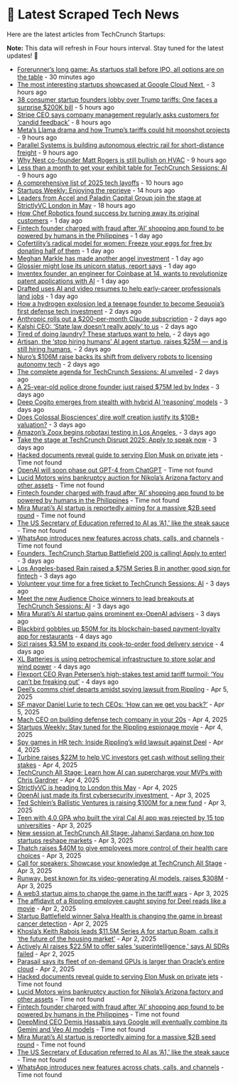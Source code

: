 
# 📰 Latest Scraped Tech News

Here are the latest articles from TechCrunch Startups:

**Note:** This data will refresh in Four hours interval. Stay tuned for the latest updates! 🔄
- [Forerunner’s long game: As startups stall before IPO, all options are on the table](https://techcrunch.com/2025/04/11/forerunners-long-game-as-startups-stall-before-ipo-all-options-are-on-the-table/) - 30 minutes ago
- [The most interesting startups showcased at Google Cloud Next ](https://techcrunch.com/2025/04/11/the-most-interesting-startups-showcased-at-google-cloud-next/) - 3 hours ago
- [38 consumer startup founders lobby over Trump tariffs: One faces a surprise $200K bill](https://techcrunch.com/2025/04/11/38-consumer-startup-founders-lobby-over-trump-tariffs-one-faces-a-surprise-200k-bill/) - 5 hours ago
- [Stripe CEO says company management regularly asks customers for ‘candid feedback’](https://techcrunch.com/2025/04/11/stripe-ceo-says-company-management-regularly-asks-customers-for-candid-feedback/) - 8 hours ago
- [Meta’s Llama drama and how Trump’s tariffs could hit moonshot projects](https://techcrunch.com/podcast/metas-llama-drama-and-how-trumps-tariffs-could-hit-moonshot-projects/) - 9 hours ago
- [Parallel Systems is building autonomous electric rail for short-distance freight](https://techcrunch.com/2025/04/11/parallel-systems-is-building-autonomous-electric-rail-for-short-distance-freight/) - 9 hours ago
- [Why Nest co-founder Matt Rogers is still bullish on HVAC](https://techcrunch.com/2025/04/11/why-nest-co-founder-matt-rogers-is-still-bullish-on-hvac/) - 9 hours ago
- [Less than a month to get your exhibit table for TechCrunch Sessions: AI](https://techcrunch.com/2025/04/11/less-than-a-month-to-get-your-exhibit-table-for-techcrunch-sessions-ai/) - 9 hours ago
- [A comprehensive list of 2025 tech layoffs](https://techcrunch.com/2025/04/11/tech-layoffs-2025-list/) - 10 hours ago
- [Startups Weekly: Enjoying the reprieve](https://techcrunch.com/2025/04/11/startups-weekly-enjoying-the-reprieve/) - 14 hours ago
- [Leaders from Accel and Paladin Capital Group join the stage at StrictlyVC London in May](https://techcrunch.com/2025/04/11/leaders-from-accel-and-paladin-capital-group-join-the-stage-at-strictlyvc-london-in-may/) - 18 hours ago
- [How Chef Robotics found success by turning away its original customers](https://techcrunch.com/2025/04/10/how-chef-robotics-found-success-by-turning-away-its-original-customers/) - 1 day ago
- [Fintech founder charged with fraud after ‘AI’ shopping app found to be powered by humans in the Philippines](https://techcrunch.com/2025/04/10/fintech-founder-charged-with-fraud-after-ai-shopping-app-found-to-be-powered-by-humans-in-the-philippines/) - 1 day ago
- [Cofertility’s radical model for women: Freeze your eggs for free by donating half of them](https://techcrunch.com/2025/04/10/cofertility-lets-women-freeze-their-eggs-for-free-through-its-donor-matching-program/) - 1 day ago
- [Meghan Markle has made another angel investment](https://techcrunch.com/2025/04/10/meghan-markle-has-made-another-angel-investment/) - 1 day ago
- [Glossier might lose its unicorn status, report says](https://techcrunch.com/2025/04/10/glossier-might-lose-its-unicorn-status-report-says/) - 1 day ago
- [Inventex founder, an engineer for Coinbase at 14, wants to revolutionize patent applications with AI](https://techcrunch.com/2025/04/10/inventex-founder-an-engineer-for-coinbase-at-14-wants-to-revolutionize-patent-applications/) - 1 day ago
- [Drafted uses AI and video resumes to help early-career professionals land jobs](https://techcrunch.com/2025/04/10/drafted-uses-ai-and-video-resumes-to-help-early-career-professionals-land-jobs/) - 1 day ago
- [How a hydrogen explosion led a teenage founder to become Sequoia’s first defense tech investment](https://techcrunch.com/2025/04/09/how-a-hydrogen-explosion-led-a-teenage-founder-to-become-sequoias-first-defense-tech-investment/) - 2 days ago
- [Anthropic rolls out a $200-per-month Claude subscription](https://techcrunch.com/2025/04/09/anthropic-rolls-out-a-200-per-month-claude-subscription/) - 2 days ago
- [Kalshi CEO: ‘State law doesn’t really apply’ to us](https://techcrunch.com/2025/04/09/kalshi-ceo-state-law-doesnt-really-apply-to-us/) - 2 days ago
- [Tired of doing laundry? These startups want to help.](https://techcrunch.com/2025/04/09/tired-of-doing-laundry-these-startups-want-to-help/) - 2 days ago
- [Artisan, the ‘stop hiring humans’ AI agent startup, raises $25M — and is still hiring humans ](https://techcrunch.com/2025/04/09/artisan-the-stop-hiring-humans-ai-agent-startup-raises-25m-and-is-still-hiring-humans/) - 2 days ago
- [Nuro’s $106M raise backs its shift from delivery robots to licensing autonomy tech](https://techcrunch.com/2025/04/09/nuros-106m-raise-backs-its-shift-from-delivery-robots-to-licensing-autonomy-tech/) - 2 days ago
- [The complete agenda for TechCrunch Sessions: AI unveiled](https://techcrunch.com/2025/04/09/the-complete-agenda-for-techcrunch-sessions-ai-unveiled/) - 2 days ago
- [A 25-year-old police drone founder just raised $75M led by Index](https://techcrunch.com/2025/04/08/a-25-year-old-police-drone-founder-just-raised-75m-led-by-index/) - 3 days ago
- [Deep Cogito emerges from stealth with hybrid AI ‘reasoning’ models](https://techcrunch.com/2025/04/08/deep-cogito-emerges-from-stealth-with-hybrid-ai-reasoning-models/) - 3 days ago
- [Does Colossal Biosciences’ dire wolf creation justify its $10B+ valuation?](https://techcrunch.com/2025/04/08/does-colossal-biosciences-dire-wolf-creation-justify-its-10b-valuation/) - 3 days ago
- [Amazon’s Zoox begins robotaxi testing in Los Angeles ](https://techcrunch.com/2025/04/08/amazons-zoox-begins-robotaxi-testing-in-los-angeles/) - 3 days ago
- [Take the stage at TechCrunch Disrupt 2025: Apply to speak now](https://techcrunch.com/2025/04/08/take-the-stage-at-techcrunch-disrupt-2025-apply-to-speak-now/) - 3 days ago
- [Hacked documents reveal guide to serving Elon Musk on private jets](https://techcrunch.com/2025/04/11/hacked-documents-reveal-guide-to-serving-elon-musk-on-private-jets/) - Time not found
- [OpenAI will soon phase out GPT-4 from ChatGPT](https://techcrunch.com/2025/04/11/openai-is-winding-down-its-gpt-4-ai-model-in-chatgpt/) - Time not found
- [Lucid Motors wins bankruptcy auction for Nikola’s Arizona factory and other assets](https://techcrunch.com/2025/04/10/lucid-motors-wins-bankruptcy-auction-for-nikolas-arizona-factory-and-other-assets/) - Time not found
- [Fintech founder charged with fraud after ‘AI’ shopping app found to be powered by humans in the Philippines](https://techcrunch.com/2025/04/10/fintech-founder-charged-with-fraud-after-ai-shopping-app-found-to-be-powered-by-humans-in-the-philippines/) - Time not found
- [Mira Murati’s AI startup is reportedly aiming for a massive $2B seed round](https://techcrunch.com/2025/04/10/mira-muratis-ai-startup-is-reportedly-aiming-for-a-massive-2b-seed-round/) - Time not found
- [The US Secretary of Education referred to AI as ‘A1,’ like the steak sauce](https://techcrunch.com/2025/04/10/the-us-secretary-of-education-referred-to-ai-as-a1-like-the-steak-sauce/) - Time not found
- [WhatsApp introduces new features across chats, calls, and channels](https://techcrunch.com/2025/04/10/whatsapp-introduces-new-features-across-chats-calls-and-channels/) - Time not found
- [Founders, TechCrunch Startup Battlefield 200 is calling! Apply to enter!](https://techcrunch.com/2025/04/08/founders-techcrunch-startup-battlefield-200-is-calling-apply-to-enter/) - 3 days ago
- [Los Angeles-based Rain raised a $75M Series B in another good sign for fintech](https://techcrunch.com/2025/04/08/los-angeles-based-rain-raised-a-75m-series-b-in-another-good-sign-for-fintech/) - 3 days ago
- [Volunteer your time for a free ticket to TechCrunch Sessions: AI](https://techcrunch.com/2025/04/08/volunteer-your-time-for-a-free-ticket-to-techcrunch-sessions-ai/) - 3 days ago
- [Meet the new Audience Choice winners to lead breakouts at TechCrunch Sessions: AI](https://techcrunch.com/2025/04/08/meet-the-new-audience-choice-winners-to-lead-breakouts-at-techcrunch-sessions-ai/) - 3 days ago
- [Mira Murati’s AI startup gains prominent ex-OpenAI advisers](https://techcrunch.com/2025/04/08/mira-muratis-ai-startup-gains-prominent-ex-openai-advisers/) - 3 days ago
- [Blackbird gobbles up $50M for its blockchain-based payment-loyalty app for restaurants](https://techcrunch.com/2025/04/08/blackbird-gobbles-up-50m-for-its-blockchain-based-payment-loyalty-app-for-restaurants/) - 4 days ago
- [Sizl raises $3.5M to expand its cook-to-order food delivery service](https://techcrunch.com/2025/04/08/sizl-raises-3-5m-to-expand-its-cook-to-order-food-delivery-service/) - 4 days ago
- [XL Batteries is using petrochemical infrastructure to store solar and wind power](https://techcrunch.com/2025/04/08/xl-batteries-is-using-petrochemical-infrastructure-to-store-solar-and-wind-power/) - 4 days ago
- [Flexport CEO Ryan Petersen’s high-stakes test amid tariff turmoil: ‘You can’t be freaking out’](https://techcrunch.com/2025/04/07/flexport-ceo-ryan-petersens-high-stakes-test-amid-tariff-turmoil-you-cant-be-freaking-out/) - 4 days ago
- [Deel’s comms chief departs amidst spying lawsuit from Rippling](https://techcrunch.com/2025/04/05/deels-comms-chief-departs-amidst-spying-lawsuit-from-rippling/) - Apr 5, 2025
- [SF mayor Daniel Lurie to tech CEOs: ‘How can we get you back?’](https://techcrunch.com/2025/04/05/sf-mayor-daniel-lurie-to-tech-ceos-how-can-we-get-you-back/) - Apr 5, 2025
- [Mach CEO on building defense tech company in your 20s](https://techcrunch.com/video/mach-ceo-on-building-defense-tech-company-in-your-20s/) - Apr 4, 2025
- [Startups Weekly: Stay tuned for the Rippling espionage movie](https://techcrunch.com/2025/04/04/startups-weekly-stay-tuned-for-the-rippling-espionage-movie/) - Apr 4, 2025
- [Spy games in HR tech: Inside Rippling’s wild lawsuit against Deel](https://techcrunch.com/podcast/spy-games-in-hr-tech-inside-ripplings-wild-lawsuit-against-deel/) - Apr 4, 2025
- [Turbine raises $22M to help VC investors get cash without selling their stakes](https://techcrunch.com/2025/04/04/turbine-raises-22m-to-help-vc-investors-get-cash-without-selling-their-stakes/) - Apr 4, 2025
- [TechCrunch All Stage: Learn how AI can supercharge your MVPs with Chris Gardner](https://techcrunch.com/2025/04/04/techcrunch-all-stage-learn-how-ai-can-supercharge-your-mvps-with-chris-gardner/) - Apr 4, 2025
- [StrictlyVC is heading to London this May](https://techcrunch.com/2025/04/04/strictlyvc-is-heading-to-london-this-may/) - Apr 4, 2025
- [OpenAI just made its first cybersecurity investment ](https://techcrunch.com/2025/04/03/openai-just-made-its-first-cybersecurity-investment/) - Apr 3, 2025
- [Ted Schlein’s Ballistic Ventures is raising $100M for a new fund](https://techcrunch.com/2025/04/03/ted-schleins-ballistic-ventures-is-raising-100m-for-a-new-fund/) - Apr 3, 2025
- [Teen with 4.0 GPA who built the viral Cal AI app was rejected by 15 top universities](https://techcrunch.com/2025/04/03/teen-with-4-0-gpa-who-built-the-viral-cal-ai-app-was-rejected-by-15-top-universities/) - Apr 3, 2025
- [New session at TechCrunch All Stage: Jahanvi Sardana on how top startups reshape markets](https://techcrunch.com/2025/04/03/new-session-at-techcrunch-all-stage-jahanvi-sardana-on-how-top-startups-reshape-markets/) - Apr 3, 2025
- [Thatch raises $40M to give employees more control of their health care choices](https://techcrunch.com/2025/04/03/thatch-raises-40m-to-give-employees-more-control-of-their-health-insurance-choices/) - Apr 3, 2025
- [Call for speakers: Showcase your knowledge at TechCrunch All Stage](https://techcrunch.com/2025/04/03/call-for-speakers-showcase-your-knowledge-at-techcrunch-all-stage/) - Apr 3, 2025
- [Runway, best known for its video-generating AI models, raises $308M](https://techcrunch.com/2025/04/03/runway-best-known-for-its-video-generating-models-raises-308m/) - Apr 3, 2025
- [A web3 startup aims to change the game in the tariff wars](https://techcrunch.com/2025/04/03/could-web3-change-the-game-in-the-coming-tariff-wars/) - Apr 3, 2025
- [The affidavit of a Rippling employee caught spying for Deel reads like a movie](https://techcrunch.com/2025/04/02/the-affidavit-of-a-rippling-employee-caught-spying-for-deel-reads-like-a-movie/) - Apr 2, 2025
- [Startup Battlefield winner Salva Health is changing the game in breast cancer detection](https://techcrunch.com/podcast/startup-battlefield-winner-salva-health-is-changing-the-game-in-breast-cancer-detection/) - Apr 2, 2025
- [Khosla’s Keith Rabois leads $11.5M Series A for startup Roam, calls it ‘the future of the housing market’](https://techcrunch.com/2025/04/02/khoslas-keith-rabois-leads-11-5m-series-a-for-startup-roam-calls-it-the-future-of-the-housing-market/) - Apr 2, 2025
- [Actively AI raises $22.5M to offer sales ‘superintelligence,’ says AI SDRs failed](https://techcrunch.com/2025/04/02/actively-ai-raises-22-5m-to-offer-sales-superintelligence-says-ai-sdrs-failed/) - Apr 2, 2025
- [Parasail says its fleet of on-demand GPUs is larger than Oracle’s entire cloud](https://techcrunch.com/2025/04/02/parasail-says-its-fleet-of-on-demand-gpus-is-larger-than-oracles-entire-cloud/) - Apr 2, 2025
- [Hacked documents reveal guide to serving Elon Musk on private jets](https://techcrunch.com/2025/04/11/hacked-documents-reveal-guide-to-serving-elon-musk-on-private-jets/) - Time not found
- [Lucid Motors wins bankruptcy auction for Nikola’s Arizona factory and other assets](https://techcrunch.com/2025/04/10/lucid-motors-wins-bankruptcy-auction-for-nikolas-arizona-factory-and-other-assets/) - Time not found
- [Fintech founder charged with fraud after ‘AI’ shopping app found to be powered by humans in the Philippines](https://techcrunch.com/2025/04/10/fintech-founder-charged-with-fraud-after-ai-shopping-app-found-to-be-powered-by-humans-in-the-philippines/) - Time not found
- [DeepMind CEO Demis Hassabis says Google will eventually combine its Gemini and Veo AI models](https://techcrunch.com/2025/04/10/deepmind-ceo-demis-hassabis-says-google-will-eventually-combine-its-gemini-and-veo-ai-models/) - Time not found
- [Mira Murati’s AI startup is reportedly aiming for a massive $2B seed round](https://techcrunch.com/2025/04/10/mira-muratis-ai-startup-is-reportedly-aiming-for-a-massive-2b-seed-round/) - Time not found
- [The US Secretary of Education referred to AI as ‘A1,’ like the steak sauce](https://techcrunch.com/2025/04/10/the-us-secretary-of-education-referred-to-ai-as-a1-like-the-steak-sauce/) - Time not found
- [WhatsApp introduces new features across chats, calls, and channels](https://techcrunch.com/2025/04/10/whatsapp-introduces-new-features-across-chats-calls-and-channels/) - Time not found